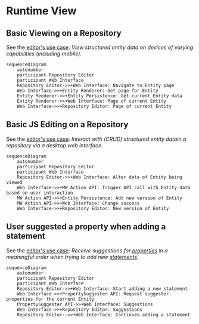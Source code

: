 # Runtime View

## Basic Viewing on a Repository

See the [editor's use case](./01-Introduction.md#editor): _View structured entity data on devices of varying capabilities (including mobile)._

```mermaid
sequenceDiagram
    autonumber
    participant Repository Editor
    participant Web Interface
    Repository Editor->>+Web Interface: Navigate to Entity page
    Web Interface->>+Entity Renderer: Get page for Entity
    Entity Renderer->>+Entity Persistence: Get current Entity data
    Entity Renderer->>+Web Interface: Page of current Entity
    Web Interface->>+Repository Editor: Page of current Entity
```

## Basic JS Editing on a Repository

See the [editor's use case](./01-Introduction.md#editor): _Interact with (CRUD) structured entity datain a repository via a desktop web interface._

```mermaid
sequenceDiagram
    autonumber
    participant Repository Editor
    participant Web Interface
    Repository Editor->>+Web Interface: Alter data of Entity being viewed
    Web Interface->>+MW Action API: Trigger API call with Entity data based on user interaction
    MW Action API->>+Entity Persistence: Add new version of Entity
    MW Action API->>+Web Interface: Change success
    Web Interface->>+Repository Editor: New version of Entity
```

## User suggested a property when adding a statement

See the [editor's use case](./01-Introduction.md#editor): _Receive suggestions for [properties](../../Glossary.md#property) in a meaningful order when trying to add new [statements](../../Glossary.md#statement)._

```mermaid
sequenceDiagram
    autonumber
    participant Repository Editor
    participant Web Interface
    Repository Editor->>+Web Interface: Start adding a new statement
    Web Interface->>+PropertySuggester API: Request suggester properties for the current Entity
    PropertySuggester API->>+Web Interface: Suggestions
    Web Interface->>+Repository Editor: Suggestions
    Repository Editor-->>+Web Interface: Continues adding a statement
```
